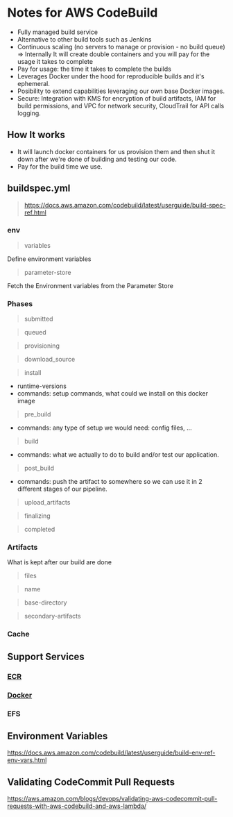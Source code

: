 # Notes for AWS CodeBuild

- Fully managed build service
- Alternative to other build tools such as Jenkins
- Continuous scaling (no servers to manage or provision - no build queue)
  => Internally It will create double containers and you will pay for the usage it takes to complete
- Pay for usage: the time it takes to complete the builds
- Leverages Docker under the hood for reproducible builds and it's ephemeral.
- Posibility to extend capabilities leveraging our own base Docker images.
- Secure: Integration with KMS for encryption of build artifacts, IAM for build permissions, and VPC for network security, CloudTrail for API calls logging.

## How It works

- It will launch docker containers for us provision them and then shut it down after we're done of building and testing our code.
- Pay for the build time we use.

## buildspec.yml

> https://docs.aws.amazon.com/codebuild/latest/userguide/build-spec-ref.html

### env

> variables

Define environment variables

> parameter-store

Fetch the Environment variables from the Parameter Store

### Phases

> submitted

> queued

> provisioning

> download_source

> install

- runtime-versions
- commands: setup commands, what could we install on this docker image

> pre_build

- commands: any type of setup we would need: config files, ...

> build

- commands: what we actually to do to build and/or test our application.

> post_build

- commands: push the artifact to somewhere so we can use it in 2 different stages of our pipeline.

> upload_artifacts

> finalizing

> completed

### Artifacts

What is kept after our build are done

> files

> name

> base-directory

> secondary-artifacts

### Cache

## Support Services

### [ECR](https://docs.aws.amazon.com/codebuild/latest/userguide/sample-ecr.html)

### [Docker](https://docs.aws.amazon.com/codebuild/latest/userguide/sample-docker.html)

### EFS

## Environment Variables

https://docs.aws.amazon.com/codebuild/latest/userguide/build-env-ref-env-vars.html

## Validating CodeCommit Pull Requests

https://aws.amazon.com/blogs/devops/validating-aws-codecommit-pull-requests-with-aws-codebuild-and-aws-lambda/
